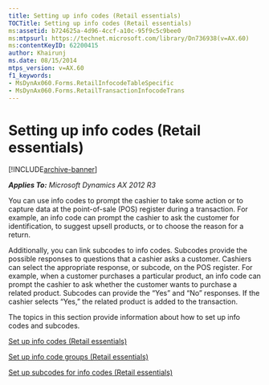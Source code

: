 ```yaml
---
title: Setting up info codes (Retail essentials)
TOCTitle: Setting up info codes (Retail essentials)
ms:assetid: b724625a-4d96-4ccf-a10c-95f9c5c9bee0
ms:mtpsurl: https://technet.microsoft.com/library/Dn736938(v=AX.60)
ms:contentKeyID: 62200415
author: Khairunj
ms.date: 08/15/2014
mtps_version: v=AX.60
f1_keywords:
- MsDynAx060.Forms.RetailInfocodeTableSpecific
- MsDynAx060.Forms.RetailTransactionInfocodeTrans
---
```


# Setting up info codes (Retail essentials) 


[!INCLUDE[archive-banner](includes/archive-banner.md)]


_**Applies To:** Microsoft Dynamics AX 2012 R3_

You can use info codes to prompt the cashier to take some action or to capture data at the point-of-sale (POS) register during a transaction. For example, an info code can prompt the cashier to ask the customer for identification, to suggest upsell products, or to choose the reason for a return.

Additionally, you can link subcodes to info codes. Subcodes provide the possible responses to questions that a cashier asks a customer. Cashiers can select the appropriate response, or subcode, on the POS register. For example, when a customer purchases a particular product, an info code can prompt the cashier to ask whether the customer wants to purchase a related product. Subcodes can provide the “Yes” and “No” responses. If the cashier selects “Yes,” the related product is added to the transaction.

The topics in this section provide information about how to set up info codes and subcodes.

[Set up info codes (Retail essentials)](set-up-info-codes-retail-essentials.md)

[Set up info code groups (Retail essentials)](set-up-info-code-groups-retail-essentials.md)

[Set up subcodes for info codes (Retail essentials)](set-up-subcodes-for-info-codes-retail-essentials.md)

  


